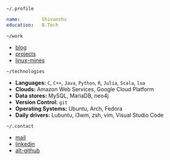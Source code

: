 `~/.profile`

```yaml
name:        Shivanshu
education:   B.Tech
```

`~/work`

- [blog](https://github.com/shivanshu-semwal/blog)
- [projects](https://github.com/shivanshu-semwal?tab=repositories)
- [linux-mines](https://shivanshu-semwal.github.io/linux_mine/)

`~/technologies`

- **Languages:**
  `C`, `C++`, `Java`, `Python`, `R`, `Julia`, `Scala`, `lua`
- **Clouds:**
  Amazon Web Services, Google Cloud Platform
- **Data stores:**
  MySQL, MariaDB, neo4j
- **Version Control:**
  `git`
- **Operating Systems:**
  Ubuntu, Arch, Fedora
- **Daily drivers:**
  Lubuntu, i3wm, zsh, vim, Visual Studio Code

`~/.contact`

- <a href="mailto:semwalshivanshu@gmail.com?subject=github:">mail</a>
- <a href="https://www.linkedin.com/in/shivanshu-6b869b196/">linkedin</a>
- <a href="https://github.com/totoro-ghost">alt-github</a>